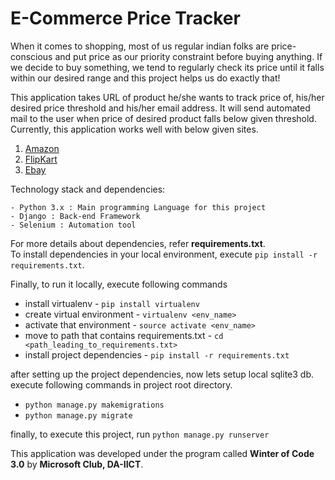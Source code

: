 # E-Commerce Price Tracker

When it comes to shopping, most of us regular indian folks are price-conscious and put price as our priority constraint before buying anything. If we decide to buy something, we tend to regularly check its price until it falls within our desired range and this project helps us do exactly that!

This application takes URL of product he/she wants to track price of, his/her desired price threshold and his/her email address. It will send automated mail to the user when price of desired product falls below given threshold. Currently, this application works well with below given sites. 

   1. [Amazon](https://amazon.in/)
   2. [FlipKart](https://www.flipkart.com/)
   3. [Ebay](https://www.ebay.com/)

Technology stack and dependencies:

    - Python 3.x : Main programming Language for this project
    - Django : Back-end Framework
    - Selenium : Automation tool
  
For more details about dependencies, refer **requirements.txt**.    
To install dependencies in your local environment, execute `pip install -r requirements.txt`. 

Finally, to run it locally, execute following commands

- install virtualenv - `pip install virtualenv`
- create virtual environment - `virtualenv <env_name>`
- activate that environment - `source activate <env_name>`
- move to path that contains requirements.txt - `cd <path_leading_to_requirements.txt>`
- install project dependencies - `pip install -r requirements.txt`

after setting up the project dependencies, now lets setup local sqlite3 db. execute following commands in project root directory.  
- `python manage.py makemigrations`
- `python manage.py migrate`

finally, to execute this project, run 
`python manage.py runserver`

This application was developed under the program called **Winter of Code 3.0** by **Microsoft Club, DA-IICT**. 
